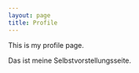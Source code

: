 ```yaml
---
layout: page
title: Profile
---
```


This is my profile page.

Das ist meine Selbstvorstellungsseite.

